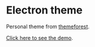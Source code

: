 # Electron theme

Personal theme from [themeforest](themeforest.net).

[Click here to see the demo](https://huy27201.github.io/ElectronTheme).
